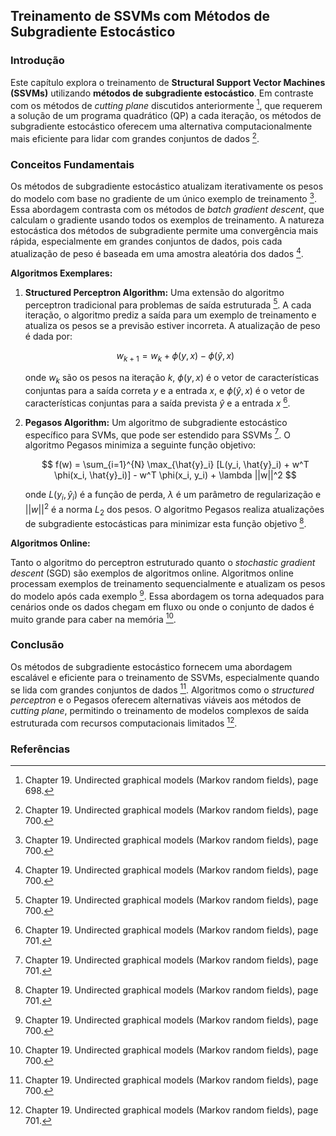 ## Treinamento de SSVMs com Métodos de Subgradiente Estocástico

### Introdução
Este capítulo explora o treinamento de **Structural Support Vector Machines (SSVMs)** utilizando **métodos de subgradiente estocástico**. Em contraste com os métodos de *cutting plane* discutidos anteriormente [^698], que requerem a solução de um programa quadrático (QP) a cada iteração, os métodos de subgradiente estocástico oferecem uma alternativa computacionalmente mais eficiente para lidar com grandes conjuntos de dados [^700].

### Conceitos Fundamentais

Os métodos de subgradiente estocástico atualizam iterativamente os pesos do modelo com base no gradiente de um único exemplo de treinamento [^700]. Essa abordagem contrasta com os métodos de *batch gradient descent*, que calculam o gradiente usando todos os exemplos de treinamento. A natureza estocástica dos métodos de subgradiente permite uma convergência mais rápida, especialmente em grandes conjuntos de dados, pois cada atualização de peso é baseada em uma amostra aleatória dos dados [^700].

**Algoritmos Exemplares:**

1.  **Structured Perceptron Algorithm:** Uma extensão do algoritmo perceptron tradicional para problemas de saída estruturada [^700]. A cada iteração, o algoritmo prediz a saída para um exemplo de treinamento e atualiza os pesos se a previsão estiver incorreta. A atualização de peso é dada por:

    $$     w_{k+1} = w_k + \phi(y,x) - \phi(\hat{y}, x)     $$

    onde $w_k$ são os pesos na iteração $k$, $\phi(y,x)$ é o vetor de características conjuntas para a saída correta $y$ e a entrada $x$, e $\phi(\hat{y}, x)$ é o vetor de características conjuntas para a saída prevista $\hat{y}$ e a entrada $x$ [^701].
2.  **Pegasos Algorithm:** Um algoritmo de subgradiente estocástico específico para SVMs, que pode ser estendido para SSVMs [^701]. O algoritmo Pegasos minimiza a seguinte função objetivo:

    $$     f(w) = \sum_{i=1}^{N} \max_{\hat{y}_i} [L(y_i, \hat{y}_i) + w^T \phi(x_i, \hat{y}_i)] - w^T \phi(x_i, y_i) + \lambda ||w||^2     $$

    onde $L(y_i, \hat{y}_i)$ é a função de perda, $\lambda$ é um parâmetro de regularização e $||w||^2$ é a norma $L_2$ dos pesos. O algoritmo Pegasos realiza atualizações de subgradiente estocásticas para minimizar esta função objetivo [^701].

**Algoritmos Online:**

Tanto o algoritmo do perceptron estruturado quanto o *stochastic gradient descent* (SGD) são exemplos de algoritmos online. Algoritmos online processam exemplos de treinamento sequencialmente e atualizam os pesos do modelo após cada exemplo [^700]. Essa abordagem os torna adequados para cenários onde os dados chegam em fluxo ou onde o conjunto de dados é muito grande para caber na memória [^700].

### Conclusão
Os métodos de subgradiente estocástico fornecem uma abordagem escalável e eficiente para o treinamento de SSVMs, especialmente quando se lida com grandes conjuntos de dados [^700]. Algoritmos como o *structured perceptron* e o Pegasos oferecem alternativas viáveis aos métodos de *cutting plane*, permitindo o treinamento de modelos complexos de saída estruturada com recursos computacionais limitados [^701].

### Referências
[^700]: Chapter 19. Undirected graphical models (Markov random fields), page 700.
[^701]: Chapter 19. Undirected graphical models (Markov random fields), page 701.
[^698]: Chapter 19. Undirected graphical models (Markov random fields), page 698.

<!-- END -->